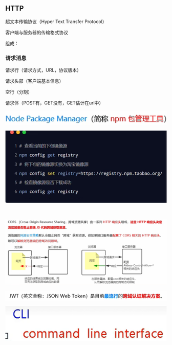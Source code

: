 ## HTTP

超文本传输协议（Hyper Text Transfer Protocol）

客户端与服务器的传输格式协议

组成：

### 请求消息

请求行（请求方式，URL，协议版本）

请求头部（客户端基本信息）

空行（分割）

请求体（POST有，GET没有，GET估计在url中）

![截图](4127bbc23226fc2e2d4623d2398b76cf.png)

![截图](9a198aea73cae10b24c8c6325414a710.png)

<br/>

![截图](3def5f07c9c66bfd3a9327db4b5cb922.png)

![截图](fc952bd5135fdd4d1e806fffb5d9a267.png)

![截图](05f3c1fd140b53c71d05ffc4e3cb99ab.png)
